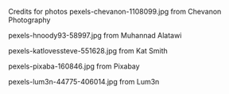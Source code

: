 Credits for photos
pexels-chevanon-1108099.jpg from Chevanon Photography

pexels-hnoody93-58997.jpg from Muhannad Alatawi

pexels-katlovessteve-551628.jpg from Kat Smith

pexels-pixaba-160846.jpg from Pixabay

pexels-lum3n-44775-406014.jpg from Lum3n